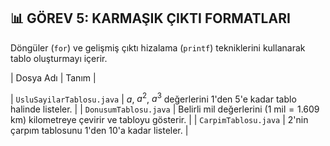 ## 📊 GÖREV 5: KARMAŞIK ÇIKTI FORMATLARI

Döngüler (`for`) ve gelişmiş çıktı hizalama (`printf`) tekniklerini kullanarak tablo oluşturmayı içerir.

| Dosya Adı | Tanım |

| `UsluSayilarTablosu.java` | $a$, $a^2$, $a^3$ değerlerini 1'den 5'e kadar tablo halinde listeler. |
| `DonusumTablosu.java` | Belirli mil değerlerini ($1\text{ mil} = 1.609\text{ km}$) kilometreye çevirir ve tabloyu gösterir. |
| `CarpimTablosu.java` | 2'nin çarpım tablosunu 1'den 10'a kadar listeler. |
